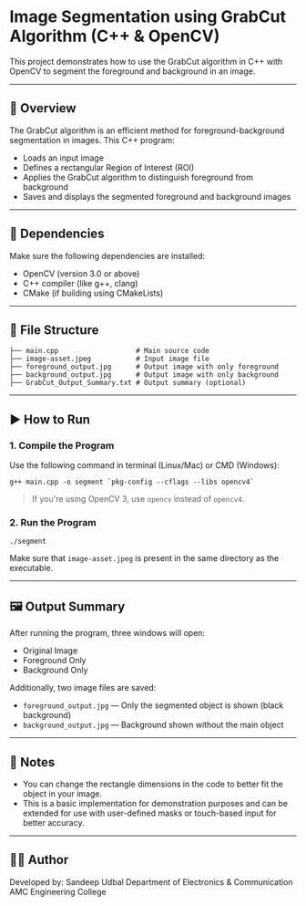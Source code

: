 
# Image Segmentation using GrabCut Algorithm (C++ & OpenCV)

This project demonstrates how to use the GrabCut algorithm in C++ with OpenCV to segment the foreground and background in an image.

---

## 🧠 Overview

The GrabCut algorithm is an efficient method for foreground-background segmentation in images. This C++ program:
- Loads an input image
- Defines a rectangular Region of Interest (ROI)
- Applies the GrabCut algorithm to distinguish foreground from background
- Saves and displays the segmented foreground and background images

---

## 🧰 Dependencies

Make sure the following dependencies are installed:

- OpenCV (version 3.0 or above)
- C++ compiler (like g++, clang)
- CMake (if building using CMakeLists)

---

## 📁 File Structure

```
├── main.cpp                   # Main source code
├── image-asset.jpeg           # Input image file
├── foreground_output.jpg      # Output image with only foreground
├── background_output.jpg      # Output image with only background
├── GrabCut_Output_Summary.txt # Output summary (optional)
```

---

## ▶️ How to Run

### 1. Compile the Program

Use the following command in terminal (Linux/Mac) or CMD (Windows):

```
g++ main.cpp -o segment `pkg-config --cflags --libs opencv4`
```

> If you're using OpenCV 3, use `opencv` instead of `opencv4`.

### 2. Run the Program

```
./segment
```

Make sure that `image-asset.jpeg` is present in the same directory as the executable.

---

## 🖼️ Output Summary

After running the program, three windows will open:
- Original Image
- Foreground Only
- Background Only

Additionally, two image files are saved:
- `foreground_output.jpg` — Only the segmented object is shown (black background)
- `background_output.jpg` — Background shown without the main object

---

## 📌 Notes

- You can change the rectangle dimensions in the code to better fit the object in your image.
- This is a basic implementation for demonstration purposes and can be extended for use with user-defined masks or touch-based input for better accuracy.

---

## 👨‍💻 Author

Developed by: Sandeep Udbal 
Department of Electronics & Communication  
AMC Engineering College


